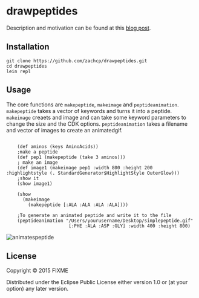 # drawpeptides

Description and motivation can be found at this [blog post](http://zachcp.org/blog/2015/clojure-cdk-peptides/).

## Installation

```
git clone https://github.com/zachcp/drawpeptides.git
cd drawpeptides
lein repl
```

## Usage

The core functions are `makepeptide`, `makeimage` and `peptideanimation`. `makepeptide` takes a vector of keywords and
turns it into a peptide. `makeimage` creaets and image and can take some keyword parameters
 to change the size and the CDK options. `peptideanimation` takes a filename and vector of images to create an animatedgif.


```[clojure]

    (def aminos (keys AminoAcids))
    ;make a peptide
    (def pep1 (makepeptide (take 3 aminos)))
    ; make an image
    (def image1 (makeimage pep1 :width 800 :height 200  :highlightstyle (. StandardGenerator$HighlightStyle OuterGlow)))
    ;show it
    (show image1)

    (show
      (makeimage
        (makepeptide [:ALA :ALA :ALA :ALA])))

    ;To generate an animated peptide and write it to the file
    (peptideanimation "/Users/yourusername/Desktop/simplepeptide.gif"
                       [:PHE :ALA :ASP :GLY] :width 400 :height 800)
```

![animatespeptide](https://raw.githubusercontent.com/zachcp/drawpeptides/master/resources/simplepeptide.gif)



## License

Copyright © 2015 FIXME

Distributed under the Eclipse Public License either version 1.0 or (at
your option) any later version.
